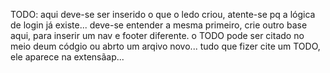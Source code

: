 TODO: aqui deve-se ser inserido o que o ledo criou, atente-se pq a lógica de login já existe... deve-se entender a mesma primeiro, crie outro base aqui, para inserir um nav e footer diferente. o TODO pode ser citado no meio deum códgio ou abrto um arqivo novo... tudo que fizer cite um TODO, ele aparece na extensãap...
